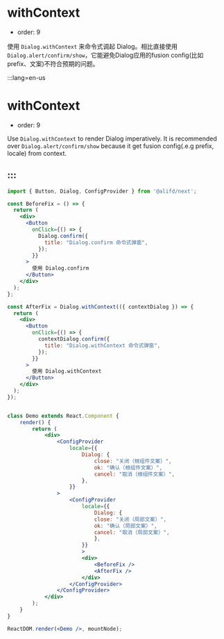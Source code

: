 # withContext

- order: 9

使用 `Dialog.withContext` 来命令式调起 Dialog。相比直接使用 `Dialog.alert/confirm/show`，它能避免Dialog应用的fusion config(比如prefix、文案)不符合预期的问题。

:::lang=en-us
# withContext

- order: 9

Use `Dialog.withContext` to render Dialog imperatively. It is recommended over `Dialog.alert/confirm/show` because it get fusion config(.e.g prefix, locale) from context.

:::
---

````jsx
import { Button, Dialog, ConfigProvider } from '@alifd/next';

const BeforeFix = () => {
  return (
    <div>
      <Button
        onClick={() => {
          Dialog.confirm({
            title: "Dialog.confirm 命令式弹窗",
          });
        }}
      >
        使用 Dialog.confirm
      </Button>
    </div>
  );
};

const AfterFix = Dialog.withContext(({ contextDialog }) => {
  return (
    <div>
      <Button
        onClick={() => {
          contextDialog.confirm({
            title: "Dialog.withContext 命令式弹窗",
          });
        }}
      >
        使用 Dialog.withContext
      </Button>
    </div>
  );
});


class Demo extends React.Component {
    render() {
        return (
            <div>
                <ConfigProvider
                    locale={{
                        Dialog: {
                            close: "关闭（根组件文案）",
                            ok: "确认（根组件文案）",
                            cancel: "取消（根组件文案）",
                        },
                    }}
                >
                    <ConfigProvider
                        locale={{
                            Dialog: {
                            close: "关闭（局部文案）",
                            ok: "确认（局部文案）",
                            cancel: "取消（局部文案）",
                            },
                        }}
                        >
                        <div>
                            <BeforeFix />
                            <AfterFix />
                        </div>
                    </ConfigProvider>
                </ConfigProvider>
            </div>
        );
    }
}

ReactDOM.render(<Demo />, mountNode);
````
